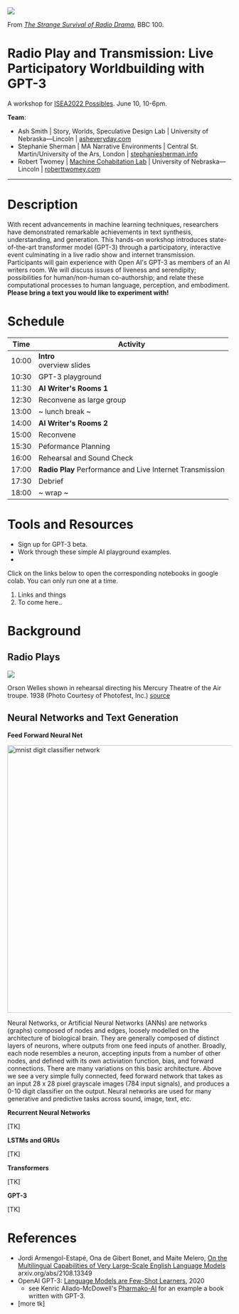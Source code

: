 <img src="https://ichef.bbci.co.uk/images/ic/1344xn/p07br2kd.jpg">

From [_The Strange Survival of Radio Drama_](https://www.bbc.com/historyofthebbc/100-voices/radio-reinvented/the-strange-survival-of-radio-drama/), BBC 100.

# Radio Play and Transmission: Live Participatory Worldbuilding with GPT-3

A workshop for [ISEA2022 Possibles](https://isea2022.isea-international.org/). June 10, 10-6pm.

__Team__:
- Ash Smith | Story, Worlds, Speculative Design Lab | University of Nebraska—Lincoln  | [asheveryday.com](https://asheveryday.com/)
- Stephanie Sherman | MA Narrative Environments | Central St. Martin/University of the Ars, London | [stephaniesherman.info](https://stephaniesherman.info/)
- Robert Twomey | [Machine Cohabitation Lab](http://cohab-lab.net) | University of Nebraska—Lincoln | [roberttwomey.com](https://roberttwomey.com)

---

# Description

With recent advancements in machine learning techniques, researchers have demonstrated remarkable achievements in text synthesis, understanding, and generation. This hands-on workshop introduces state-of-the-art transformer model (GPT-3) through a participatory, interactive event culminating in a live radio show and internet transmission. Participants will gain experience with Open AI's GPT-3 as members of an AI writers room. We will discuss issues of liveness and serendipity; possibilities for human/non-human co-authorship; and relate these computational processes to human language, perception, and embodiment. __Please bring a text you would like to experiment with!__

# Schedule

|    Time    | Activity |
|------------|----|
| 10:00	| __Intro__ <br>overview slides
| 10:30	| GPT-3 playground |
| 11:30	| __AI Writer's Rooms 1__ |
| 12:30 | Reconvene as large group |
| 13:00	| ~ lunch break ~ |
| 14:00	| __AI Writer's Rooms 2__ | 
| 15:00 | Reconvene |
| 15:30 | Peformance Planning | 
| 16:00 | Rehearsal and Sound Check | 
| 17:00 | __Radio Play__ Performance and Live Internet Transmission | 
| 17:30 | Debrief |
| 18:00 | ~ wrap ~ |

# Tools and Resources
- Sign up for GPT-3 beta. 
- Work through these simple AI playground examples. 
- 

Click on the links below to open the corresponding notebooks in google colab. You can only run one at a time.
<!--
1. BigGAN - [BigGAN_handson.ipynb](https://colab.research.google.com/github/roberttwomey/machine-imagination-workshop/blob/main/BigGAN_handson.ipynb)
2. Text to Image Generation with BigGAN and CLIP - [text_to_image_BiGGAN_CLIP.ipynb](https://colab.research.google.com/github/roberttwomey/machine-imagination-workshop/blob/main/text_to_image_BigGAN_CLIP.ipynb)
3. Generate latent interpolations - [generate_from_stored.ipynb](https://colab.research.google.com/github/roberttwomey/machine-imagination-workshop/blob/main/generate_from_stored.ipynb)
4. Batch process textual prompts - text_to_image_batch.ipynb (not yet implemented on colab) -->
1. Links and things
2. To come here..

# Background

## Radio Plays

<img src="https://www.alaskapublic.org/wp-content/uploads/2015/09/1238M_Orsonwithcast_PF_1938-900x643.jpg">

Orson Welles shown in rehearsal directing his Mercury Theatre of the Air troupe. 1938 (Photo Courtesy of Photofest, Inc.) [source](https://www.alaskapublic.org/2015/10/23/war-of-the-worlds/)



## Neural Networks and Text Generation

__Feed Forward Neural Net__

<img width="600" alt="mnist digit classifier network" src="https://user-images.githubusercontent.com/1598545/118535575-7b828880-b6ff-11eb-9fd8-40486111e3d8.png">

Neural Networks, or Artificial Neural Networks (ANNs) are networks (graphs) composed of nodes and edges, loosely modelled on the architecture of biological brain. They are generally composed of distinct layers of neurons, where outputs from one feed inputs of another. Broadly, each node resembles a neuron, accepting inputs from a number of other nodes, and defined with its own activiation function, bias, and forward connections. There are many variations on this basic architecture. Above we see a very simple fully connected, feed forward network that takes as an input 28 x 28 pixel grayscale images (784 input signals), and produces a 0-10 digit classifier on the output. Neural networks are used for many generative and predictive tasks across sound, image, text, etc.

__Recurrent Neural Networks__

[TK]

__LSTMs and GRUs__

[TK]

__Transformers__

[TK]

__GPT-3__

[TK]

<!--__Generative Adversarial Networks (GANs)__

<img width="600" alt="GAN diagram with generator and discriminator" src="https://user-images.githubusercontent.com/1598545/118531573-d5348400-b6fa-11eb-8f53-a324929ef48c.png">

A Generative Adversarial Network (GAN) is a kind of generative model. The basic idea is to set up a game between two players (game theory). The Generator creates samples that resemble the input dataset. The Discriminator evaluates samples to determine if they are real or fake (binary classifier). We can think of the generator as being like a counterfeiter, trying to make fake money, and the discriminator as being like police, trying to allow legitimate money and catch counterfeit money. To succeed in this game, the counterfeiter must learn to make money that is indistinguishable from genuine money, and the generator network must learn to create samples that are drawn from the same distribution as the training data. (adversarial) Both networks are trained simultaneously.

Ian Goodfellow introduced the architecture in __Generative Adversarial Nets__, Goodfellow et. al (2014) https://arxiv.org/pdf/1406.2661.pdf

__BigGAN__

<img width="600" alt="samples from BigGAN" src="https://user-images.githubusercontent.com/1598545/118533146-8daef780-b6fc-11eb-8f4a-91b205fb65b5.png">

BigGAN (2018) set a standard for high resolution, high fidelity image synthesis in 2018. It contained four times as many parameters and eight times the batch size of previous models, and synthesized a state of the art 512 x 512 pixel image across [1000 different classes](https://gist.githubusercontent.com/yrevar/942d3a0ac09ec9e5eb3a/raw/238f720ff059c1f82f368259d1ca4ffa5dd8f9f5/imagenet1000_clsidx_to_labels.txt) from [Imagenet](https://www.image-net.org/). It was also prohibitively expensive to train! Thankfully Google/Google Brain has released a number of pretrained models for us to explore. Read the paper here https://arxiv.org/abs/1809.11096.

__CLIP__

<img width="600" alt="CLIP diagram" src="https://user-images.githubusercontent.com/1598545/118530808-ee890080-b6f9-11eb-8a49-1e1e73097792.png">

CLIP (Contrastive Language-Image Pre-Training) is a neural network trained on a variety of (image, text) pairs. It can be instructed in natural language to predict the most relevant text snippet, given an image, without directly optimizing for the task, similarly to the zero-shot capabilities of GPT-2 and 3. We found CLIP matches the performance of the original ResNet50 on ImageNet “zero-shot” without using any of the original 1.28M labeled examples, overcoming several major challenges in computer vision. 

CLIP pre-trains an image encoder and a text encoder to predict which images were paired with which texts in our dataset. We then use this behavior to turn CLIP into a zero-shot classifier. We convert all of a dataset’s classes into captions such as “a photo of a dog” and predict the class of the caption CLIP estimates best pairs with a given image. 

CLIP learns from unfiltered, highly varied, and highly noisy data ... text–image pairs that are already publicly available on the internet. See details on the [CLIP Model Card](https://github.com/openai/CLIP/blob/main/model-card.md#data)

To learn more about CLIP, try the Interacting with CLIP colab: https://colab.research.google.com/github/openai/clip/blob/master/notebooks/Interacting_with_CLIP.ipynb)

(from https://github.com/openai/CLIP) 
-->

# References

- Jordi Armengol-Estapé, Ona de Gibert Bonet, and Maite Melero, [On the Multilingual Capabilities of Very Large-Scale English Language
Models](https://arxiv.org/pdf/2108.13349.pdf) arxiv.org/abs/2108.13349
- OpenAI GPT-3: [Language Models are Few-Shot Learners](https://arxiv.org/abs/2005.14165), 2020
  - see Kenric Allado-McDowell's [Pharmako-AI](https://ignota.org/products/pharmako-ai) for an example a book written with GPT-3.
- [more tk]

<!--
- Google Deep Mind BigGAN, [Large Scale GAN Training for High Fidelity Natural Image Synthesis](https://deepmind.com/research/publications/large-scale-gan-training-high-fidelity-natural-image-synthesis), 2018
  - see the BigGAN hands-on notebook above to get a sense for image generation with BigGAN, noise vectors, truncation, and latent interpolation. 
- NVIDIA StyleGAN2, [A Style-Based Generator Architecture for Generative Adversarial Networks](https://arxiv.org/abs/1812.04948), 2019
  - see for example [https://thispersondoesnotexist.com/](https://thispersondoesnotexist.com/), a photorealistic face generator with StyleGAN2
- OpenAI [CLIP: Connecting Text and Image](https://openai.com/blog/clip/), 2021
- OpenAI [DALL-E: Creating Images from Text](https://openai.com/blog/dall-e/), 2021
  - the interactive examples on this page will give you a sense of the kind of technique we will explore during the workshop.
- Good [list of CLIP-related to text-to-image notebooks on Reddit r/MachineLearning](https://www.reddit.com/r/MachineLearning/comments/ldc6oc/p_list_of_sitesprogramsprojects_that_use_openais/)
-->


